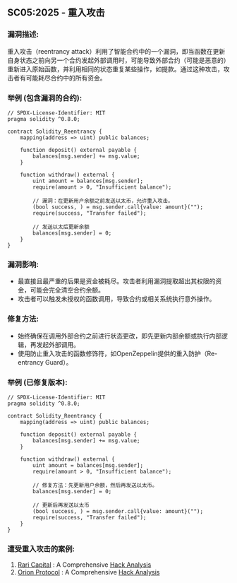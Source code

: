 ## SC05:2025 - 重入攻击

### 漏洞描述:
重入攻击（reentrancy attack）利用了智能合约中的一个漏洞，即当函数在更新自身状态之前向另一个合约发起外部调用时，可能导致外部合约（可能是恶意的）重新进入原始函数，并利用相同的状态重复某些操作，如提款。通过这种攻击，攻击者有可能耗尽合约中的所有资金。

### 举例 (包含漏洞的合约): 
```
// SPDX-License-Identifier: MIT
pragma solidity ^0.8.0;

contract Solidity_Reentrancy {
    mapping(address => uint) public balances;

    function deposit() external payable {
        balances[msg.sender] += msg.value;
    }

    function withdraw() external {
        uint amount = balances[msg.sender];
        require(amount > 0, "Insufficient balance");

        // 漏洞：在更新用户余额之前发送以太币，允许重入攻击。
        (bool success, ) = msg.sender.call{value: amount}("");
        require(success, "Transfer failed");

        // 发送以太后更新余额
        balances[msg.sender] = 0;
    }
}
```
### 漏洞影响:
- 最直接且最严重的后果是资金被耗尽。攻击者利用漏洞提取超出其权限的资金，可能会完全清空合约余额。
- 攻击者可以触发未授权的函数调用，导致合约或相关系统执行意外操作。

### 修复方法:
- 始终确保在调用外部合约之前进行状态更改，即先更新内部余额或执行内部逻辑，再发起外部调用。
- 使用防止重入攻击的函数修饰符，如OpenZeppelin提供的重入防护（Re-entrancy Guard）。

### 举例 (已修复版本):

```
// SPDX-License-Identifier: MIT
pragma solidity ^0.8.0;

contract Solidity_Reentrancy {
    mapping(address => uint) public balances;

    function deposit() external payable {
        balances[msg.sender] += msg.value;
    }

    function withdraw() external {
        uint amount = balances[msg.sender];
        require(amount > 0, "Insufficient balance");

        // 修复方法：先更新用户余额，然后再发送以太币。
        balances[msg.sender] = 0;

        // 更新后再发送以太币
        (bool success, ) = msg.sender.call{value: amount}("");
        require(success, "Transfer failed");
    }
}
```

### 遭受重入攻击的案例:
1. [Rari Capital](https://etherscan.io/address/0xe16db319d9da7ce40b666dd2e365a4b8b3c18217#code) : A Comprehensive [Hack Analysis](https://blog.solidityscan.com/rari-capital-re-entrancy-vulnerability-analysis-25df2bbfc803)
2. [Orion Protocol](https://etherscan.io/address/0x98a877bb507f19eb43130b688f522a13885cf604#code) : A Comprehensive [Hack Analysis](https://blog.solidityscan.com/orion-protocol-hack-analysis-missing-reentrancy-protection-f9af6995acb3)